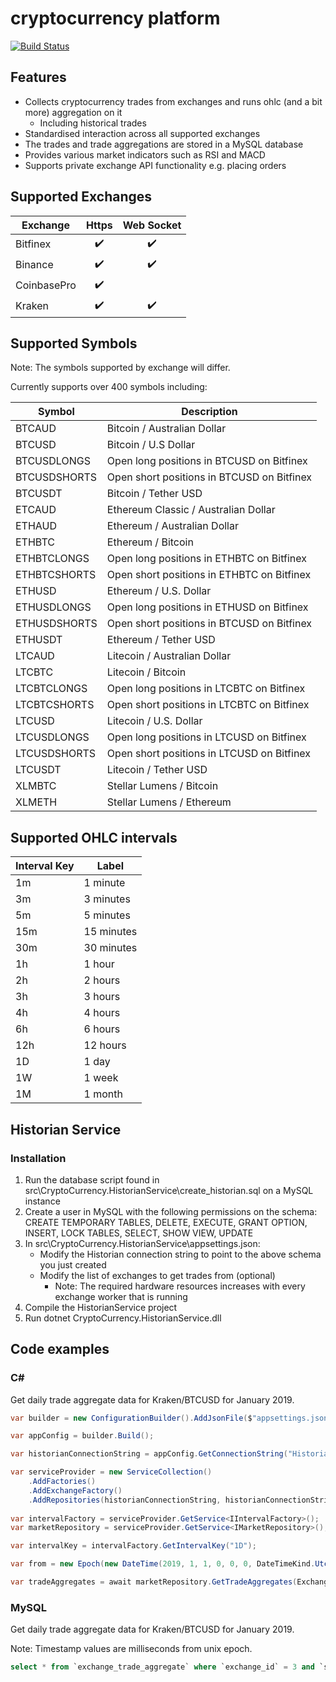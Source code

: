 # cryptocurrency platform
[![Build Status](https://travis-ci.com/smnplicity/cryptocurrency.svg?token=6dFz7PgYHV1ppXKK86sV&branch=master)](https://travis-ci.com/smnplicity/cryptocurrency)

## Features
* Collects cryptocurrency trades from exchanges and runs ohlc (and a bit more) aggregation on it
	* Including historical trades
* Standardised interaction across all supported exchanges
* The trades and trade aggregations are stored in a MySQL database
* Provides various market indicators such as RSI and MACD
* Supports private exchange API functionality e.g. placing orders

## Supported Exchanges

Exchange | Https | Web Socket
-------- | :-----: | :-----------:
Bitfinex | :heavy_check_mark: | :heavy_check_mark:
Binance | :heavy_check_mark: | :heavy_check_mark:
CoinbasePro | :heavy_check_mark:
Kraken | :heavy_check_mark: | :heavy_check_mark:

## Supported Symbols
Note: The symbols supported by exchange will differ.

Currently supports over 400 symbols including:

Symbol | Description
-------- | -----
BTCAUD | Bitcoin / Australian Dollar
BTCUSD | Bitcoin / U.S Dollar
BTCUSDLONGS | Open long positions in BTCUSD on Bitfinex
BTCUSDSHORTS | Open short positions in BTCUSD on Bitfinex 
BTCUSDT | Bitcoin / Tether USD
ETCAUD | Ethereum Classic / Australian Dollar
ETHAUD | Ethereum / Australian Dollar
ETHBTC | Ethereum / Bitcoin
ETHBTCLONGS | Open long positions in ETHBTC on Bitfinex 
ETHBTCSHORTS | Open short positions in ETHBTC on Bitfinex
ETHUSD | Ethereum / U.S. Dollar
ETHUSDLONGS | Open long positions in ETHUSD on Bitfinex
ETHUSDSHORTS | Open short positions in BTCUSD on Bitfinex 
ETHUSDT | Ethereum / Tether USD
LTCAUD | Litecoin / Australian Dollar
LTCBTC | Litecoin / Bitcoin
LTCBTCLONGS | Open long positions in LTCBTC on Bitfinex 
LTCBTCSHORTS | Open short positions in LTCBTC on Bitfinex 
LTCUSD | Litecoin / U.S. Dollar
LTCUSDLONGS | Open long positions in LTCUSD on Bitfinex 
LTCUSDSHORTS | Open short positions in LTCUSD on Bitfinex 
LTCUSDT | Litecoin / Tether USD
XLMBTC | Stellar Lumens / Bitcoin
XLMETH | Stellar Lumens / Ethereum

## Supported OHLC intervals
Interval Key | Label
-------------|----------
1m | 1 minute
3m | 3 minutes
5m | 5 minutes
15m | 15 minutes
30m | 30 minutes
1h | 1 hour
2h | 2 hours
3h | 3 hours
4h | 4 hours
6h | 6 hours
12h | 12 hours
1D | 1 day
1W | 1 week
1M | 1 month
	
## Historian Service
### Installation
1. Run the database script found in src\CryptoCurrency.HistorianService\create_historian.sql on a MySQL instance
2. Create a user in MySQL with the following permissions on the schema: CREATE TEMPORARY TABLES, DELETE, EXECUTE, GRANT OPTION, INSERT, LOCK TABLES, SELECT, SHOW VIEW, UPDATE
3. In src\CryptoCurrency.HistorianService\appsettings.json:
    * Modify the Historian connection string to point to the above schema you just created
    * Modify the list of exchanges to get trades from (optional)
         * Note: The required hardware resources increases with every exchange worker that is running
4. Compile the HistorianService project
5. Run dotnet CryptoCurrency.HistorianService.dll

## Code examples

### C#
Get daily trade aggregate data for Kraken/BTCUSD for January 2019.

``` C#
var builder = new ConfigurationBuilder().AddJsonFile($"appsettings.json", true, true);

var appConfig = builder.Build();

var historianConnectionString = appConfig.GetConnectionString("Historian");

var serviceProvider = new ServiceCollection()
	.AddFactories()
	.AddExchangeFactory()
	.AddRepositories(historianConnectionString, historianConnectionString);
	
var intervalFactory = serviceProvider.GetService<IIntervalFactory>();
var marketRepository = serviceProvider.GetService<IMarketRepository>();

var intervalKey = intervalFactory.GetIntervalKey("1D");

var from = new Epoch(new DateTime(2019, 1, 1, 0, 0, 0, DateTimeKind.Utc));

var tradeAggregates = await marketRepository.GetTradeAggregates(ExchangeEnum.Kraken, SymbolCodeEnum.BTCUSD, intervalKey, from, 31);
```

### MySQL
Get daily trade aggregate data for Kraken/BTCUSD for January 2019.

Note: Timestamp values are milliseconds from unix epoch.

``` SQL
select * from `exchange_trade_aggregate` where `exchange_id` = 3 and `symbol_id` = 3 and `interval_key` = '1D' and `timestamp` between 1546300800000 and 1548892800000
```
